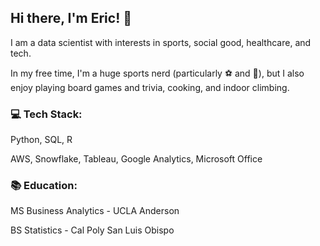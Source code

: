 ## Hi there, I'm Eric! 👋

I am a data scientist with interests in sports, social good, healthcare, and tech. 

In my free time, I'm a huge sports nerd (particularly ⚽ and 🏀), but I also enjoy playing board games and trivia, cooking, and indoor climbing.

### 💻 Tech Stack:
Python, SQL, R

AWS, Snowflake, Tableau, Google Analytics, Microsoft Office

### 📚 Education:
MS Business Analytics - UCLA Anderson

BS Statistics - Cal Poly San Luis Obispo

<!--
**etran36/etran36** is a ✨ _special_ ✨ repository because its `README.md` (this file) appears on your GitHub profile.

Here are some ideas to get you started:

- 🔭 I’m currently working on ...
- 🌱 I’m currently learning ...
- 👯 I’m looking to collaborate on ...
- 🤔 I’m looking for help with ...
- 💬 Ask me about ...
- 📫 How to reach me: ...
- 😄 Pronouns: ...
- ⚡ Fun fact: ...
-->
